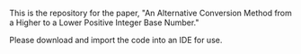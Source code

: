 This is the repository for the paper, "An Alternative Conversion Method from a Higher to a Lower Positive Integer Base Number."

Please download and import the code into an IDE for use.
